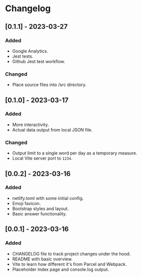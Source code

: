 # Changelog

## [0.1.1] - 2023-03-27

### Added

-   Google Analytics.
-   Jest tests.
-   Github Jest test workflow.

### Changed

-   Place source files into /src directory.

## [0.1.0] - 2023-03-17

### Added

-   More interactivity.
-   Actual data output from local JSON file.

### Changed

-   Output limit to a single word per day as a temporary measure.
-   Local Vite server port to `1234`.

## [0.0.2] - 2023-03-16

### Added

-   netlify.toml with some initial config.
-   Emoji favicon.
-   Bootstrap styles and layout.
-   Basic answer functionality.

## [0.0.1] - 2023-03-16

### Added

-   CHANGELOG file to track project changes under the hood.
-   README with basic overview.
-   Vite to learn how different it's from Parcel and Webpack.
-   Placeholder index page and console.log output.
